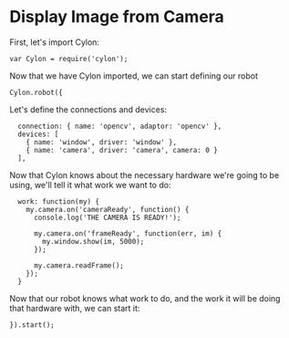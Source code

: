 # Display Image from Camera

First, let's import Cylon:

    var Cylon = require('cylon');

Now that we have Cylon imported, we can start defining our robot

    Cylon.robot({

Let's define the connections and devices:

      connection: { name: 'opencv', adaptor: 'opencv' },
      devices: [
        { name: 'window', driver: 'window' },
        { name: 'camera', driver: 'camera', camera: 0 }
      ],

Now that Cylon knows about the necessary hardware we're going to be using, we'll
tell it what work we want to do:

      work: function(my) {
        my.camera.on('cameraReady', function() {
          console.log('THE CAMERA IS READY!');

          my.camera.on('frameReady', function(err, im) {
            my.window.show(im, 5000);
          });

          my.camera.readFrame();
        });
      }

Now that our robot knows what work to do, and the work it will be doing that
hardware with, we can start it:

    }).start();

